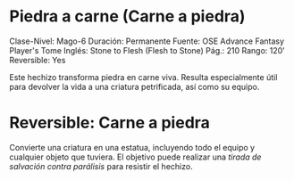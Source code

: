 # Piedra a carne (Carne a piedra)

Clase-Nivel: Mago-6
Duración: Permanente
Fuente: OSE Advance Fantasy Player's Tome
Inglés: Stone to Flesh (Flesh to Stone)
Pág.: 210
Rango: 120’
Reversible: Yes

Este hechizo transforma piedra en carne viva. Resulta especialmente útil para devolver la vida a una criatura petrificada, así como su equipo.

# Reversible: Carne a piedra

Convierte una criatura en una estatua, incluyendo todo el equipo y cualquier objeto que tuviera. El objetivo puede realizar una *tirada de salvación contra parálisis* para resistir el hechizo.